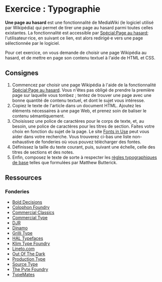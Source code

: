 # Exercice : Typographie

**Une page au hasard** est une fonctionnalité de MediaWiki (le logiciel utilisé par Wikipédia) qui permet de tirer une page au hasard parmi toutes celles existantes. La fonctionnalité est accessible par [Spécial:Page au hasard](https://fr.wikipedia.org/wiki/Spécial:Page_au_hasard); l'utilisateur·rice, en suivant ce lien, est alors redirigé·e vers une page sélectionnée par le logiciel.

Pour cet exercice, on vous demande de choisir une page Wikipédia au hasard, et de mettre en page son contenu textuel à l'aide de HTML et CSS.

## Consignes

1. Commencez par choisir une page Wikipédia à l'aide de la fonctionnalité [Spécial:Page au hasard](https://fr.wikipedia.org/wiki/Spécial:Page_au_hasard). Vous n'êtes pas obligé de prendre la première page sur laquelle vous tombez ; tentez de trouver une page avec une bonne quantité de contenu textuel, et dont le sujet vous intéresse.
2. Copiez le texte de l'article dans un document HTML. Ajoutez les éléments nécessaires à une page Web, et prenez soin de baliser le contenu sémantiquement.
3. Choisissez une police de caractères pour le corps de texte, et, au besoin, une police de caractères pour les titres de section. Faites votre choix en fonction du sujet de la page. Le site [Fonts in Use](https://fontsinuse.com) peut vous aider dans votre recherche. Vous trouverez ci-bas une liste non-exhaustive de fonderies où vous pouvez télécharger des fontes.
4. Définissez la taille du texte courant, puis, suivant une échelle, celle des titres de sections et des notes.
5. Enfin, composez le texte de sorte à respecter les [règles typographiques de base](https://practicaltypography.com/summary-of-key-rules.html) telles que formulées par Matthew Butterick.

## Ressources

### Fonderies

- [Bold Decisions](https://bold-decisions.biz/)
- [Colophon Foundry](https://www.colophon-foundry.org/)
- [Commercial Classics](https://commercialclassics.com/)
- [Commercial Type](https://commercialtype.com/)
- [DJR](https://djr.com/)
- [Dinamo](https://abcdinamo.com/)
- [Grilli Type](https://www.grillitype.com/)
- [HAL Typefaces](https://type.hanli.eu/)
- [Klim Type Foundry](https://klim.co.nz/)
- [Lineto.com](https://lineto.com/)
- [Out Of The Dark](https://www.outofthedark.xyz/)
- [Production Type](https://www.productiontype.com/)
- [Source Type](https://www.sourcetype.com/)
- [The Pyte Foundry](https://thepytefoundry.net/)
- [TypeMates](https://www.typemates.com/)
